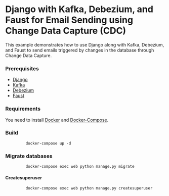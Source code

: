 #  Django with Kafka, Debezium, and Faust for Email Sending using Change Data Capture (CDC)


This example demonstrates how to use Django along with Kafka, Debezium, and Faust to send emails triggered by changes in the database through Change Data Capture. 

### Prerequisites
- [Django](https://www.djangoproject.com/)
- [Kafka](https://kafka.apache.org/)
- [Debezium](https://debezium.io/)
- [Faust](https://faust.readthedocs.io/)
  
 
    
### Requirements
You need to install [Docker](https://www.docker.com/)
 and [Docker-Compose](https://docs.docker.com/compose/).

### Build

             docker-compose up -d 
### Migrate databases

             docker-compose exec web python manage.py migrate
#### Createsuperuser

             docker-compose exec web python manage.py createsuperuser

